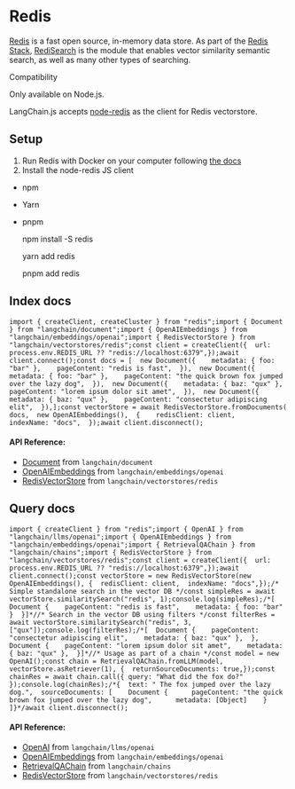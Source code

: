 Redis
=====

[Redis](https://redis.io/) is a fast open source, in-memory data store. As part of the [Redis Stack](https://redis.io/docs/stack/get-started/), [RediSearch](https://redis.io/docs/stack/search/) is the module that enables vector similarity semantic search, as well as many other types of searching.

Compatibility

Only available on Node.js.

LangChain.js accepts [node-redis](https://github.com/redis/node-redis) as the client for Redis vectorstore.

Setup[​](#setup "Direct link to Setup")
---------------------------------------

1.  Run Redis with Docker on your computer following [the docs](https://redis.io/docs/stack/get-started/install/docker/#redisredis-stack)
2.  Install the node-redis JS client

*   npm
*   Yarn
*   pnpm

    npm install -S redis

    yarn add redis

    pnpm add redis

Index docs[​](#index-docs "Direct link to Index docs")
------------------------------------------------------

    import { createClient, createCluster } from "redis";import { Document } from "langchain/document";import { OpenAIEmbeddings } from "langchain/embeddings/openai";import { RedisVectorStore } from "langchain/vectorstores/redis";const client = createClient({  url: process.env.REDIS_URL ?? "redis://localhost:6379",});await client.connect();const docs = [  new Document({    metadata: { foo: "bar" },    pageContent: "redis is fast",  }),  new Document({    metadata: { foo: "bar" },    pageContent: "the quick brown fox jumped over the lazy dog",  }),  new Document({    metadata: { baz: "qux" },    pageContent: "lorem ipsum dolor sit amet",  }),  new Document({    metadata: { baz: "qux" },    pageContent: "consectetur adipiscing elit",  }),];const vectorStore = await RedisVectorStore.fromDocuments(  docs,  new OpenAIEmbeddings(),  {    redisClient: client,    indexName: "docs",  });await client.disconnect();

#### API Reference:

*   [Document](/docs/api/document/classes/Document) from `langchain/document`
*   [OpenAIEmbeddings](/docs/api/embeddings_openai/classes/OpenAIEmbeddings) from `langchain/embeddings/openai`
*   [RedisVectorStore](/docs/api/vectorstores_redis/classes/RedisVectorStore) from `langchain/vectorstores/redis`

Query docs[​](#query-docs "Direct link to Query docs")
------------------------------------------------------

    import { createClient } from "redis";import { OpenAI } from "langchain/llms/openai";import { OpenAIEmbeddings } from "langchain/embeddings/openai";import { RetrievalQAChain } from "langchain/chains";import { RedisVectorStore } from "langchain/vectorstores/redis";const client = createClient({  url: process.env.REDIS_URL ?? "redis://localhost:6379",});await client.connect();const vectorStore = new RedisVectorStore(new OpenAIEmbeddings(), {  redisClient: client,  indexName: "docs",});/* Simple standalone search in the vector DB */const simpleRes = await vectorStore.similaritySearch("redis", 1);console.log(simpleRes);/*[  Document {    pageContent: "redis is fast",    metadata: { foo: "bar" }  }]*//* Search in the vector DB using filters */const filterRes = await vectorStore.similaritySearch("redis", 3, ["qux"]);console.log(filterRes);/*[  Document {    pageContent: "consectetur adipiscing elit",    metadata: { baz: "qux" },  },  Document {    pageContent: "lorem ipsum dolor sit amet",    metadata: { baz: "qux" },  }]*//* Usage as part of a chain */const model = new OpenAI();const chain = RetrievalQAChain.fromLLM(model, vectorStore.asRetriever(1), {  returnSourceDocuments: true,});const chainRes = await chain.call({ query: "What did the fox do?" });console.log(chainRes);/*{  text: " The fox jumped over the lazy dog.",  sourceDocuments: [    Document {      pageContent: "the quick brown fox jumped over the lazy dog",      metadata: [Object]    }  ]}*/await client.disconnect();

#### API Reference:

*   [OpenAI](/docs/api/llms_openai/classes/OpenAI) from `langchain/llms/openai`
*   [OpenAIEmbeddings](/docs/api/embeddings_openai/classes/OpenAIEmbeddings) from `langchain/embeddings/openai`
*   [RetrievalQAChain](/docs/api/chains/classes/RetrievalQAChain) from `langchain/chains`
*   [RedisVectorStore](/docs/api/vectorstores_redis/classes/RedisVectorStore) from `langchain/vectorstores/redis`
